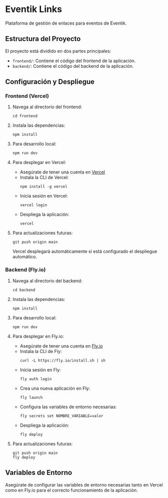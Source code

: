 # Eventik Links

Plataforma de gestión de enlaces para eventos de Eventik.

## Estructura del Proyecto

El proyecto está dividido en dos partes principales:

- `frontend/`: Contiene el código del frontend de la aplicación.
- `backend/`: Contiene el código del backend de la aplicación.

## Configuración y Despliegue

### Frontend (Vercel)

1. Navega al directorio del frontend:

   ```
   cd frontend
   ```

2. Instala las dependencias:

   ```
   npm install
   ```

3. Para desarrollo local:

   ```
   npm run dev
   ```

4. Para desplegar en Vercel:

   - Asegúrate de tener una cuenta en [Vercel](https://vercel.com)
   - Instala la CLI de Vercel:
     ```
     npm install -g vercel
     ```
   - Inicia sesión en Vercel:
     ```
     vercel login
     ```
   - Despliega la aplicación:
     ```
     vercel
     ```

5. Para actualizaciones futuras:
   ```
   git push origin main
   ```
   Vercel desplegará automáticamente si está configurado el despliegue automático.

### Backend (Fly.io)

1. Navega al directorio del backend:

   ```
   cd backend
   ```

2. Instala las dependencias:

   ```
   npm install
   ```

3. Para desarrollo local:

   ```
   npm run dev
   ```

4. Para desplegar en Fly.io:

   - Asegúrate de tener una cuenta en [Fly.io](https://fly.io)
   - Instala la CLI de Fly:
     ```
     curl -L https://fly.io/install.sh | sh
     ```
   - Inicia sesión en Fly:
     ```
     fly auth login
     ```
   - Crea una nueva aplicación en Fly:
     ```
     fly launch
     ```
   - Configura las variables de entorno necesarias:
     ```
     fly secrets set NOMBRE_VARIABLE=valor
     ```
   - Despliega la aplicación:
     ```
     fly deploy
     ```

5. Para actualizaciones futuras:
   ```
   git push origin main
   fly deploy
   ```

## Variables de Entorno

Asegúrate de configurar las variables de entorno necesarias tanto en Vercel como en Fly.io para el correcto funcionamiento de la aplicación.
